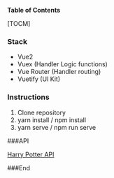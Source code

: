 **Table of Contents**

[TOCM]

### Stack

- Vue2
- Vuex (Handler Logic functions)
- Vue Router (Handler routing)
- Vuetify (UI Kit)

### Instructions

1.  Clone repository
2.  yarn install / npm install
3.  yarn serve / npm run serve

###API

[Harry Potter API](https://hp-api.herokuapp.com/)

###End
